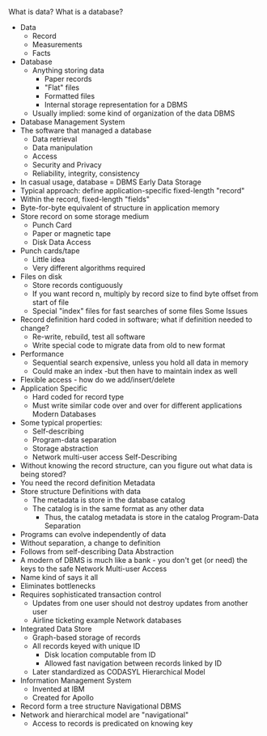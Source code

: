 What is data? What is a database?
- Data
    - Record
    - Measurements
    - Facts
- Database
    - Anything storing data
        - Paper records
        - "Flat" files
        - Formatted files
        - Internal storage representation for a DBMS
    - Usually implied: some kind of organization of the data
DBMS
- Database Management System
- The software that managed a database
    - Data retrieval
    - Data manipulation
    - Access
    - Security and Privacy
    - Reliability, integrity, consistency
- In casual usage, database = DBMS
Early Data Storage
- Typical approach: define application-specific fixed-length "record"
- Within the record, fixed-length "fields"
- Byte-for-byte equivalent of structure in application memory
- Store record on some storage medium
    - Punch Card
    - Paper or magnetic tape
    - Disk
Data Access
- Punch cards/tape
    - Little idea
    - Very different algorithms required
- Files on disk
    - Store records contiguously
    - If you want record n, multiply by record size to find byte offset from start of file
    - Special "index" files for fast searches of some files
Some Issues
- Record definition hard coded in software; what if definition needed to change?
    - Re-write, rebuild, test all software
    - Write special code to migrate data from old to new format
- Performance   
    - Sequential search expensive, unless you hold all data in memory
    - Could make an index -but then have to maintain index as well
- Flexible access - how do we add/insert/delete
- Application Specific
    - Hard coded for record type
    - Must write similar code over and over for different applications
Modern Databases
- Some typical properties:
    - Self-describing
    - Program-data separation
    - Storage abstraction
    - Network multi-user access
Self-Describing
- Without knowing the record structure, can you figure out what data is being stored?
- You need the record definition
Metadata
- Store structure Definitions with data
    - The metadata is store in the database catalog
    - The catalog is in the same format as any other data
        - Thus, the catalog metadata is store in the catalog
Program-Data Separation
- Programs can evolve independently of data
- Without separation, a change to definition
- Follows from self-describing
Data Abstraction
- A modern of DBMS is much like a bank - you don't get (or need) the keys to the safe
Network Multi-user Access
- Name kind of says it all
- Eliminates bottlenecks
- Requires sophisticated transaction control
    - Updates from one user should not destroy updates from another user
    - Airline ticketing example
Network databases
- Integrated Data Store
    - Graph-based storage of records
    - All records keyed with unique ID
        - Disk location computable from ID
        - Allowed fast navigation between records linked by ID
    - Later standardized as CODASYL
Hierarchical Model
- Information Management System
    - Invented at IBM
    - Created for Apollo
- Record form a tree structure
Navigational DBMS
- Network and hierarchical model are "navigational"
    - Access to records is predicated on knowing key
